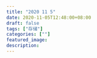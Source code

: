 ```yaml
---
title: "2020 11 5"
date: 2020-11-05T12:48:00+08:00
draft: false
tags: ["存储"]
categories: [""]
featured_image: 
description: 
---
```

